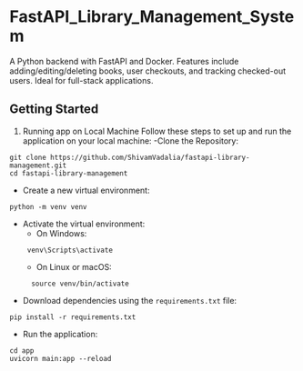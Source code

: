 # FastAPI_Library_Management_System
A Python backend with FastAPI and Docker. Features include adding/editing/deleting books, user checkouts, and tracking checked-out users. Ideal for full-stack applications.

## Getting Started
1) Running app on Local Machine
Follow these steps to set up and run the application on your local machine:
 -Clone the Repository:
  ```
  git clone https://github.com/ShivamVadalia/fastapi-library-management.git
  cd fastapi-library-management
  ```  
 - Create a new virtual environment:
  ```
  python -m venv venv
  ```
 - Activate the virtual environment:
    - On Windows:
    ```
     venv\Scripts\activate
    ```
    - On Linux or macOS:
    ```
      source venv/bin/activate
    ```
  - Download dependencies using the `requirements.txt` file:
  ```
  pip install -r requirements.txt
  ```
  - Run the application:
  ```
  cd app
  uvicorn main:app --reload
  ```
   

